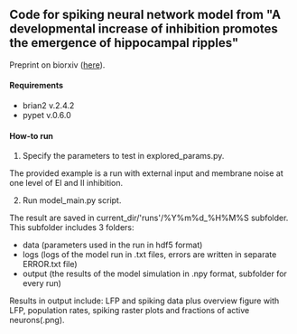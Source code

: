 ## Code for spiking neural network model from "A developmental increase of inhibition promotes the emergence of hippocampal ripples"

Preprint on biorxiv ([here][spwr_biorxiv]).

[spwr_biorxiv]:https://www.biorxiv.org/content/10.1101/2023.08.11.552951v1

#### Requirements

* brian2 v.2.4.2
* pypet v.0.6.0

#### How-to run

1. Specify the parameters to test in explored_params.py. 

The provided example is a run with external input and membrane noise at one level of EI and II inhibition.

2. Run model_main.py script. 

The result are saved in current_dir/'runs'/%Y%m%d_%H%M%S subfolder. This subfolder includes 3 folders:
* data (parameters used in the run in hdf5 format)
* logs (logs of the model run in .txt files, errors are written in separate ERROR.txt file)
* output (the results of the model simulation in .npy format, subfolder for every run)

Results in output include: LFP and spiking data plus overview figure with LFP, population rates, spiking raster plots and fractions of active neurons(.png).



